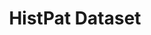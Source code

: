 ---
citation: "\n@article{petralia_histpat_2019,\n\ttitle = {{HistPat} {Dataset}},\n\turl
  = {https://dataverse.harvard.edu/dataset.xhtml?persistentId=doi:10.7910/DVN/BPC15W},\n\tdoi
  = {10.7910/DVN/BPC15W},\n\tabstract = {HistPat provides the geography of historical
  patents granted by the United States Patent and Trademark Office (USPTO) from 1790
  to 1975. This histo...},\n\tlanguage = {en},\n\turldate = {2021-08-24},\n\tauthor
  = {Petralia, Sergio and Balland, Pierre-Alexandre and Rigby, David},\n\tmonth =
  jan,\n\tyear = {2019},\n\tnote = {type: dataset},\n}\n"
description: HistPat provides the geography of historical patents granted by the United
  States Patent and Trademark Office (USPTO) from 1790 to 1975. This histo...
doi: 10.7910/DVN/BPC15W
record_creation_timestamp: 08/24/2021, 15:31:52
shortname: histpat
title: HistPat Dataset
url: https://dataverse.harvard.edu/dataset.xhtml?persistentId=doi:10.7910/DVN/BPC15W
uuid: 40f30ff4-d152-4aa8-89a9-e31dddc812dc
---